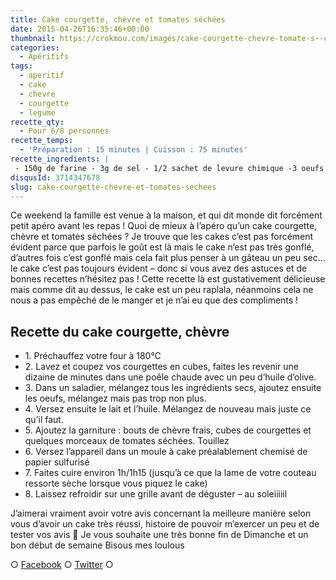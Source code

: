 ```yaml
---
title: Cake courgette, chèvre et tomates séchées
date: 2015-04-26T16:35:46+00:00
thumbnail: https://crokmou.com/images/cake-courgette-chevre-tomate-s--ch--e-recette-crokmou-blog-culinaire.jpg
categories:
  - Apéritifs
tags:
  - aperitif
  - cake
  - chevre
  - courgette
  - legume
recette_qty:
  - Pour 6/8 personnes
recette_temps:
  - 'Préparation : 15 minutes | Cuisson : 75 minutes'
recette_ingredients: |
 - 150g de farine - 3g de sel - 1/2 sachet de levure chimique -3 oeufs - 100g de lait - 100g d'huile d'olive - 2 petites courgettes - 150g de chèvre frais - 100g de tomates séchées
disqusId: 3714347678
slug: cake-courgette-chevre-et-tomates-sechees
---
```


Ce weekend la famille est venue à la maison, et qui dit monde dit forcément petit apéro avant les repas ! Quoi de mieux à l’apéro qu’un cake courgette, chèvre et tomates séchées ? Je trouve que les cakes c’est pas forcément évident parce que parfois le goût est là mais le cake n’est pas très gonflé, d’autres fois c’est gonflé mais cela fait plus penser à un gâteau un peu sec… le cake c’est pas toujours évident – donc si vous avez des astuces et de bonnes recettes n’hésitez pas ! Cette recette là est gustativement délicieuse mais comme dit au dessus, le cake est un peu raplala, néanmoins cela ne nous a pas empêché de le manger et je n’ai eu que des compliments !

## Recette du cake courgette, chèvre

* 1\. Préchauffez votre four à 180°C
* 2\. Lavez et coupez vos courgettes en cubes, faites les revenir une dizaine de minutes dans une poêle chaude avec un peu d’huile d’olive.
* 3\. Dans un saladier, mélangez tous les ingrédients secs, ajoutez ensuite les oeufs, mélangez mais pas trop non plus.
* 4\. Versez ensuite le lait et l’huile. Mélangez de nouveau mais juste ce qu’il faut.
* 5\. Ajoutez la garniture : bouts de chèvre frais, cubes de courgettes et quelques morceaux de tomates séchées. Touillez
* 6\. Versez l’appareil dans un moule à cake préalablement chemisé de papier sulfurisé
* 7\. Faites cuire environ 1h/1h15 (jusqu’à ce que la lame de votre couteau ressorte sèche lorsque vous piquez le cake)
* 8\. Laissez refroidir sur une grille avant de déguster – au soleiiiiil

J’aimerai vraiment avoir votre avis concernant la meilleure manière selon vous d’avoir un cake très réussi, histoire de pouvoir m’exercer un peu et de tester vos avis 🙂 Je vous souhaite une très bonne fin de Dimanche et un bon début de semaine Bisous mes loulous

○ [Facebook](https://www.facebook.com/crokmou.blog) ○ [Twitter](https://twitter.com/Crokmou) ○